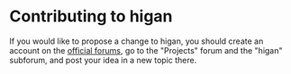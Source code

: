 Contributing to higan
=====================

If you would like to propose a change to higan,
you should create an account on the [official forums][f],
go to the "Projects" forum and the "higan" subforum,
and post your idea in a new topic there.

[f]: https://board.byuu.org/
